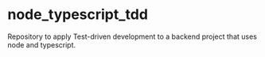 # node_typescript_tdd
Repository to apply Test-driven development to a backend project that uses node and typescript.
